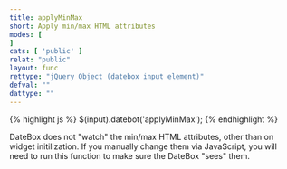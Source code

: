 ```yaml
---
title: applyMinMax
short: Apply min/max HTML attributes
modes: [
]
cats: [ 'public' ]
relat: "public"
layout: func
rettype: "jQuery Object (datebox input element)"
defval: ""
dattype: ""
---
```


{% highlight js %}
$(input).datebot('applyMinMax');
{% endhighlight %}

DateBox does not "watch" the min/max HTML attributes, other than on widget initilization.
If you manually change them via JavaScript, you will need to run this function to
make sure the DateBox "sees" them.
